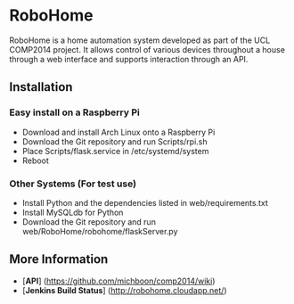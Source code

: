 RoboHome
========
RoboHome is a home automation system developed as part of the UCL COMP2014 project. It allows control of various devices throughout a house through a web interface and supports interaction through an API.

Installation
------------
### Easy install on a Raspberry Pi
- Download and install Arch Linux onto a Raspberry Pi
- Download the Git repository and run Scripts/rpi.sh
- Place Scripts/flask.service in /etc/systemd/system
- Reboot

### Other Systems (For test use)
- Install Python and the dependencies listed in web/requirements.txt
- Install MySQLdb for Python
- Download the Git repository and run web/RoboHome/robohome/flaskServer.py

More Information
----------------
- [**API**] (https://github.com/michboon/comp2014/wiki)
- [**Jenkins Build Status**] (http://robohome.cloudapp.net/)
